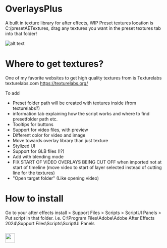 # OverlaysPlus
A built in texture library for after effects, WIP
Preset textures location is C:/presetAETextures, drag any textures you want in the preset textures tab into that folder!

![alt text](https://github.com/X8J/OverlaysPlus/blob/main/preview.png?raw=true)

# Where to get textures?
One of my favorite websites to get high quality textures from is Texturelabs texturelabs.com https://texturelabs.org/

To add
+ Preset folder path will be created with textures inside (from texturelabs?)
+ information tab explaining how the script works and where to find presetfolder path etc.
+ Tooltips for buttons
+ Support for video files, with preview
+ Different color for video and image
+ Move towards overlay library than just texture
+ Stylized UI
+ Support for GLB files (!?)
+ Add with blending mode
+ FIX START OF VIDEO OVERLAYS BEING CUT OFF when imported not at start of timeline (move video to start of layer selected instead of cutting line for the textures)
+ "Open target folder" (Like opening video)

# How to install
Go to your after effects install > Support Files > Scripts > ScriptUI Panels > Put script in that folder. 
i.e. C:\Program Files\Adobe\Adobe After Effects 2024\Support Files\Scripts\ScriptUI Panels
 
<h3 align="left"><img src = "https://raw.githubusercontent.com/MartinHeinz/MartinHeinz/master/wave.gif" width = 30px>
